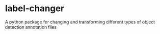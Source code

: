 # label-changer
A python package for changing and transforming different types of object detection annotation files
